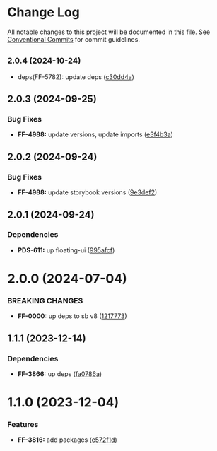 # Change Log

All notable changes to this project will be documented in this file.
See [Conventional Commits](https://conventionalcommits.org) for commit guidelines.

## <small>2.0.4 (2024-10-24)</small>

* deps(FF-5782): update deps ([c30dd4a](https://github.com/cloud-ru-tech/frontend-tools/commit/c30dd4a))





## 2.0.3 (2024-09-25)


### Bug Fixes

* **FF-4988:** update versions, update imports ([e3f4b3a](https://github.com/cloud-ru-tech/frontend-tools/commit/e3f4b3a3f839f2881ed2ef7da3fb00220d1fdd6d))





## 2.0.2 (2024-09-24)


### Bug Fixes

* **FF-4988:** update storybook versions ([9e3def2](https://github.com/cloud-ru-tech/frontend-tools/commit/9e3def2999e8b957d6144246a36aee733b349a80))





## 2.0.1 (2024-09-24)


### Dependencies

* **PDS-611:** up floating-ui ([995afcf](https://github.com/cloud-ru-tech/frontend-tools/commit/995afcf64589c3c6b25a92df90824a631820f387))





# 2.0.0 (2024-07-04)


### BREAKING CHANGES


* **FF-0000:** up deps to sb v8 ([1217773](https://github.com/cloud-ru-tech/frontend-tools/commit/121777397ba3956b2e03716b43744306c3c8c38b))




## 1.1.1 (2023-12-14)


### Dependencies

* **FF-3866:** up deps ([fa0786a](https://github.com/cloud-ru-tech/frontend-tools/commit/fa0786a94f8f29f075ea0eac40e7eb1a31c833cf))





# 1.1.0 (2023-12-04)


### Features

* **FF-3816:** add packages ([e572f1d](https://github.com/cloud-ru-tech/frontend-tools/commit/e572f1df9593bb511ae7a08f8933bdc07dbfe349))
